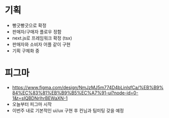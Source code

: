 # 기획
- 빵긋빵긋으로 확정
- 판매자/구매자 플로우 정함
- next.js로 프레임워크 확정 (tsx)
- 판매자와 소비자 어플 같이 구현
- 기획 구체화 중

# 피그마
- https://www.figma.com/design/NmJzMJ5m774D4bLinlsfCa/%EB%B9%84%EC%83%81%EB%B9%B5%EC%A7%91-ui?node-id=0-1&t=sIQBDNrIhrBEWaXN-1
- 오늘부터 피그마 시작
- 이번주 내로 기본적인 ui/ux 구현 후 컨님과 팀미팅 갖을 예정
